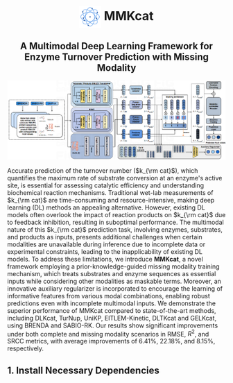 <h1 align="center">
  <img src="pic/logo.png" alt="Logo" width="50" height="50" style="vertical-align: middle;">
  MMKcat
</h1>
<h2 align="center">A Multimodal Deep Learning Framework for Enzyme Turnover Prediction with Missing Modality</h2>

![The Overall Architecture of MMKcat.](pic/model.png)

Accurate prediction of the turnover number ($k_{\rm cat}$), which quantifies the maximum rate of substrate conversion at an enzyme's active site, is essential for assessing catalytic efficiency and understanding biochemical reaction mechanisms. Traditional wet-lab measurements of $k_{\rm cat}$ are time-consuming and resource-intensive, making deep learning (DL) methods an appealing alternative. However, existing DL models often overlook the impact of reaction products on $k_{\rm cat}$ due to feedback inhibition, resulting in suboptimal performance. The multimodal nature of this $k_{\rm cat}$ prediction task, involving enzymes, substrates, and products as inputs, presents additional challenges when certain modalities are unavailable during inference due to incomplete data or experimental constraints, leading to the inapplicability of existing DL models. To address these limitations, we introduce **MMKcat**, a novel framework employing a prior-knowledge-guided missing modality training mechanism, which treats substrates and enzyme sequences as essential inputs while considering other modalities as maskable terms. Moreover, an innovative auxiliary regularizer is incorporated to encourage the learning of informative features from various modal combinations, enabling robust predictions even with incomplete multimodal inputs. We demonstrate the superior performance of MMKcat compared to state-of-the-art methods, including DLKcat, TurNup, UniKP, EITLEM-Kinetic, DLTKcat and GELKcat, using BRENDA and SABIO-RK. Our results show significant improvements under both complete and missing modality scenarios in RMSE, $R^2$, and SRCC metrics, with average improvements of 6.41\%, 22.18\%, and 8.15\%, respectively.

## 1. Install Necessary Dependencies
